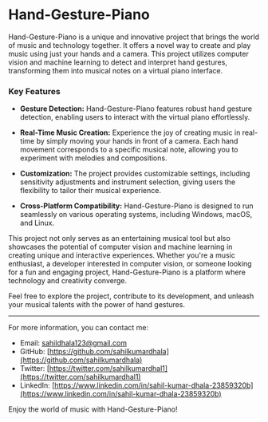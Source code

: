 # Hand-Gesture-Piano

Hand-Gesture-Piano is a unique and innovative project that brings the world of music and technology together. It offers a novel way to create and play music using just your hands and a camera. This project utilizes computer vision and machine learning to detect and interpret hand gestures, transforming them into musical notes on a virtual piano interface.

### Key Features

- **Gesture Detection:** Hand-Gesture-Piano features robust hand gesture detection, enabling users to interact with the virtual piano effortlessly.

- **Real-Time Music Creation:** Experience the joy of creating music in real-time by simply moving your hands in front of a camera. Each hand movement corresponds to a specific musical note, allowing you to experiment with melodies and compositions.

- **Customization:** The project provides customizable settings, including sensitivity adjustments and instrument selection, giving users the flexibility to tailor their musical experience.

- **Cross-Platform Compatibility:** Hand-Gesture-Piano is designed to run seamlessly on various operating systems, including Windows, macOS, and Linux.

This project not only serves as an entertaining musical tool but also showcases the potential of computer vision and machine learning in creating unique and interactive experiences. Whether you're a music enthusiast, a developer interested in computer vision, or someone looking for a fun and engaging project, Hand-Gesture-Piano is a platform where technology and creativity converge.

Feel free to explore the project, contribute to its development, and unleash your musical talents with the power of hand gestures.

---

For more information, you can contact me:

- Email: sahildhala123@gmail.com
- GitHub: [https://github.com/sahilkumardhala](https://github.com/sahilkumardhala)
- Twitter: [https://twitter.com/sahilkumardhal1](https://twitter.com/sahilkumardhal1)
- LinkedIn: [https://www.linkedin.com/in/sahil-kumar-dhala-23859320b](https://www.linkedin.com/in/sahil-kumar-dhala-23859320b)

Enjoy the world of music with Hand-Gesture-Piano!
